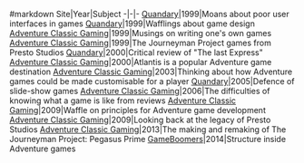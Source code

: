 #markdown
Site|Year|Subject
-|-|-
[Quandary](http://metzomagic.com/showArticle.php?index=291)|1999|Moans about poor user interfaces in games
[Quandary](http://metzomagic.com/showArticle.php?index=315)|1999|Wafflings about game design
[Adventure Classic Gaming](http://www.adventureclassicgaming.com/index.php/site/features/126/)|1999|Musings on writing one's own games
[Adventure Classic Gaming](http://www.adventureclassicgaming.com/index.php/site/features/114/)|1999|The Journeyman Project games from Presto Studios
[Quandary](http://metzomagic.com/showArticle.php?index=333)|2000|Critical review of "The last Express"
[Adventure Classic Gaming](http://www.adventureclassicgaming.com/index.php/site/features/146/)|2000|Atlantis is a popular Adventure game destination
[Adventure Classic Gaming](http://www.adventureclassicgaming.com/index.php/site/features/175/)|2003|Thinking about how Adventure games could be made customisable for a player
[Quandary](http://metzomagic.com/showArticle.php?index=723)|2005|Defence of slide-show games
[Adventure Classic Gaming](http://www.adventureclassicgaming.com/index.php/site/features/215/)|2006|The difficulties of knowing what a game is like from reviews
[Adventure Classic Gaming](http://www.adventureclassicgaming.com/index.php/site/features/115/)|2009|Waffle on principles for Adventure game development
[Adventure Classic Gaming](http://www.adventureclassicgaming.com/index.php/site/features/487/)|2009|Looking back at the legacy of Presto Studios
[Adventure Classic Gaming](http://www.adventureclassicgaming.com/index.php/site/features/772/)|2013|The making and remaking of The Journeyman Project: Pegasus Prime
[GameBoomers](http://www.gameboomers.com/Editorial/Constructing%20the%20Cave/Constructingthecave.htm)|2014|Structure inside Adventure games
